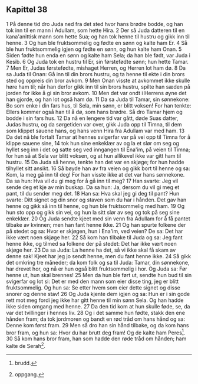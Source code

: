## Kapittel 38

1 På denne tid dro Juda ned fra det sted hvor hans brødre bodde, og han tok inn til en mann i Adullam, som hette Hira.
2 Der så Juda datteren til en kana'anittisk mann som hette Sua; og han tok henne til hustru og gikk inn til henne.
3 Og hun ble fruktsommelig og fødte en sønn og kalte ham Er.
4 Så ble hun fruktsommelig igjen og fødte en sønn, og hun kalte ham Onan.
5 Siden fødte hun enda en sønn og kalte ham Sela; da han ble født, var Juda i Kesib.
6 Og Juda tok en hustru til Er, sin førstefødte sønn; hun hette Tamar.
7 Men Er, Judas førstefødte, mishaget Herren, og Herren lot ham dø.
8 Da sa Juda til Onan: Gå inn til din brors hustru, og ta henne til ekte i din brors sted og oppreis din bror avkom.
9 Men Onan visste at avkommet ikke skulle høre ham til; når han derfor gikk inn til sin brors hustru, spilte han sæden på jorden for ikke å gi sin bror avkom.
10 Men det var ondt i Herrens øyne det han gjorde, og han lot også ham dø.
11 Da sa Juda til Tamar, sin sønnekone: Bo som enke i din fars hus, til Sela, min sønn, er blitt voksen! For han tenkte: Ellers kommer også han til å dø, som hans brødre. Så dro Tamar hjem og bodde i sin fars hus.
12 Da nå en lengere tid var gått, døde Suas datter, Judas hustru, og da sørgetiden var over, gikk Juda opp til Timna, til dem som klippet sauene hans, og hans venn Hira fra Adullam var med ham.
13 Da det nå ble fortalt Tamar at hennes svigerfar var på vei opp til Timna for å klippe sauene sine,
14 tok hun sine enkeklær av og la et slør om seg og hyllet seg inn i det og satte seg ved inngangen til Ena'im, på veien til Timna; for hun så at Sela var blitt voksen, og at hun allikevel ikke var gitt ham til hustru.
15 Da Juda så henne, tenkte han det var en skjøge; for hun hadde tilhyllet sitt ansikt.
16 Så bøyde han av fra veien og gikk bort til henne og sa: Kom, la meg gå inn til deg! For han visste ikke at det var hans sønnekone. Da sa hun: Hva vil du gi meg for å gå inn til meg?
17 Han svarte: Jeg vil sende deg et kje av min buskap. Da sa hun: Ja, dersom du vil gi meg et pant, til du sender meg det.
18 Han sa: Hva skal jeg gi deg til pant? Hun svarte: Ditt signet og din snor og staven som du har i hånden. Det gav han henne og gikk så inn til henne, og hun ble fruktsommelig med ham.
19 Og hun sto opp og gikk sin vei, og hun la sitt slør av seg og tok på seg sine enkeklær.
20 Og Juda sendte kjeet med sin venn fra Adullam for å få pantet tilbake av kvinnen; men han fant henne ikke.
21 Og han spurte folkene der på stedet og sa: Hvor er skjøgen, hun i Ena'im, ved veien? De sa: Det har ikke vært noen skjøge her.
22 Så kom han tilbake til Juda og sa: Jeg fant henne ikke, og tilmed sa folkene der på stedet: Det har ikke vært noen skjøge her.
23 Da sa Juda: La henne ha det, så vi ikke skal få skam av denne sak! Kjeet har jeg jo sendt henne, men du fant henne ikke.
24 Så gikk det omkring tre måneder; da kom folk og sa til Juda: Tamar, din sønnekone, har drevet hor, og nå er hun også blitt fruktsommelig i hor. Og Juda sa: Før henne ut, hun skal brennes!
25 Men da hun ble ført ut, sendte hun bud til sin svigerfar og lot si: Det er med den mann som eier disse ting, jeg er blitt fruktsommelig. Og hun sa: Se etter hvem som eier dette signet og disse snorer og denne stav!
26 Og Juda kjente dem igjen og sa: Hun er i sin gode rett mot meg fordi jeg ikke har gitt henne til min sønn Sela. Og han hadde ikke siden omgang med henne.
27 Da den tid kom at hun skulle føde, se, da var det tvillinger i hennes liv.
28 Og i det samme hun fødte, stakk den ene hånden fram; da tok jordmoren og bandt en rød tråd om hans hånd og sa: Denne kom først fram.
29 Men så dro han sin hånd tilbake, og da kom hans bror fram, og hun sa: Hvor du har brutt deg fram! Og de kalte ham Peres[^1].
30 Så kom hans bror fram, han som hadde den røde tråd om hånden; ham kalte de Serah[^2].

[^1]:  brudd.
[^2]:  oppgang.
